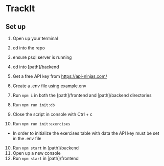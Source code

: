 # TrackIt

## Set up

1. Open up your terminal
2. cd into the repo
3. ensure psql server is running
4. cd into [path]/backend
5.  Get a free API key from https://api-ninjas.com/
6. Create a .env file using example.env
7. Run ```npm i``` in both the [path]/frontend and [path]/backend directories
7. Run 
``` npm run init:db ```

8. Close the script in console with Ctrl + c


9. Run
``` npm run init:exercises ```
- In order to initialize the exercises table with data the API key must be set in the .env file
10. Run ```npm start``` in [path]/backend
11. Open up a new console
11. Run ```npm start``` in [path]/frontend
